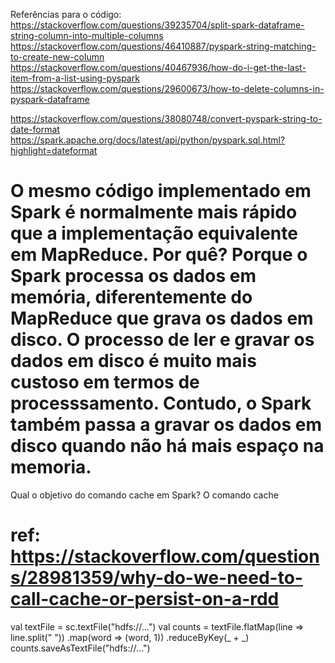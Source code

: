 
Referências para o código: 
https://stackoverflow.com/questions/39235704/split-spark-dataframe-string-column-into-multiple-columns
https://stackoverflow.com/questions/46410887/pyspark-string-matching-to-create-new-column
https://stackoverflow.com/questions/40467936/how-do-i-get-the-last-item-from-a-list-using-pyspark
https://stackoverflow.com/questions/29600673/how-to-delete-columns-in-pyspark-dataframe

https://stackoverflow.com/questions/38080748/convert-pyspark-string-to-date-format
https://spark.apache.org/docs/latest/api/python/pyspark.sql.html?highlight=dateformat

O mesmo código implementado em Spark é normalmente mais rápido que a implementação
equivalente em MapReduce. Por quê? 
Porque o Spark processa os dados em memória, diferentemente do MapReduce que grava os dados em disco. O processo de ler e gravar os dados em disco
é muito mais custoso em termos de processsamento. Contudo, o Spark também passa a gravar os dados em disco quando não há mais espaço na memoria.
===========================================================================================================
Qual o objetivo do comando cache em Spark? 
O comando cache 

ref: https://stackoverflow.com/questions/28981359/why-do-we-need-to-call-cache-or-persist-on-a-rdd
===========================================================================================================
val textFile = sc.textFile("hdfs://...")
val counts = textFile.flatMap(line => line.split("
"))
.map(word => (word, 1))
.reduceByKey(_ + _)
counts.saveAsTextFile("hdfs://...") 